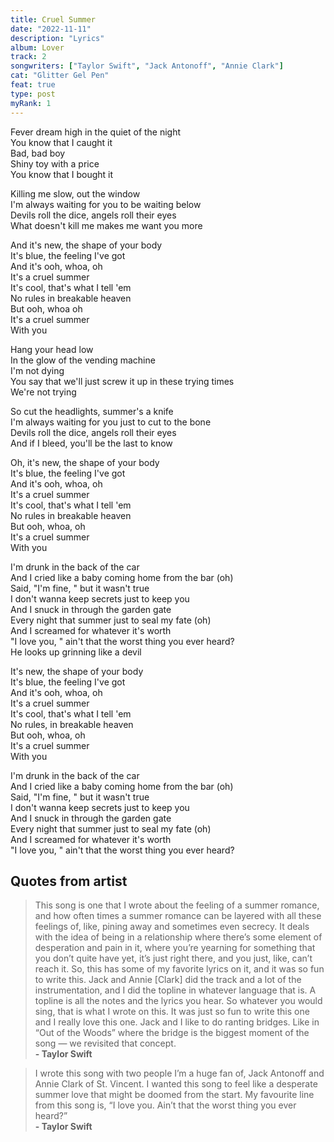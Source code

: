```yaml
---
title: Cruel Summer
date: "2022-11-11"
description: "Lyrics"
album: Lover
track: 2
songwriters: ["Taylor Swift", "Jack Antonoff", "Annie Clark"]
cat: "Glitter Gel Pen"
feat: true
type: post
myRank: 1
---
```


<p className="verse-one">
Fever dream high in the quiet of the night <br />
You know that I caught it <br />
Bad, bad boy <br />
Shiny toy with a price <br />
You know that I bought it <br />
</p>
<p className="pre-chorus">
Killing me slow, out the window <br />
I'm always waiting for you to be waiting below <br />
Devils roll the dice, angels roll their eyes <br />
What doesn't kill me makes me want you more <br />
</p>
<p className="chorus">
And it's new, the shape of your body <br />
It's blue, the feeling I've got <br />
And it's ooh, whoa, oh <br />
It's a cruel summer <br />
It's cool, that's what I tell 'em <br />
No rules in breakable heaven <br />
But ooh, whoa oh <br />
It's a cruel summer <br />
With you <br />
</p>
<p className="verse-two">
Hang your head low <br />
In the glow of the vending machine <br />
I'm not dying <br />
You say that we'll just screw it up in these trying times <br />
We're not trying <br />
</p>
<p className="pre-chorus">
So cut the headlights, summer's a knife <br />
I'm always waiting for you just to cut to the bone <br />
Devils roll the dice, angels roll their eyes <br />
And if I bleed, you'll be the last to know <br />
</p>
<p className="chorus">
Oh, it's new, the shape of your body <br />
It's blue, the feeling I've got <br />
And it's ooh, whoa, oh <br />
It's a cruel summer <br />
It's cool, that's what I tell 'em <br />
No rules in breakable heaven <br />
But ooh, whoa, oh <br />
It's a cruel summer <br />
With you <br />
</p>
<p className="bridge">
I'm drunk in the back of the car <br />
And I cried like a baby coming home from the bar (oh) <br />
Said, "I'm fine, " but it wasn't true <br />
I don't wanna keep secrets just to keep you <br />
And I snuck in through the garden gate <br />
Every night that summer just to seal my fate (oh) <br />
And I screamed for whatever it's worth <br />
"I love you, " ain't that the worst thing you ever heard? <br />
He looks up grinning like a devil <br />
</p>
<p className="chorus">
It's new, the shape of your body <br />
It's blue, the feeling I've got <br />
And it's ooh, whoa, oh <br />
It's a cruel summer <br />
It's cool, that's what I tell 'em <br />
No rules, in breakable heaven <br />
But ooh, whoa, oh <br />
It's a cruel summer <br />
With you <br />
</p>
<p className="outro">
I'm drunk in the back of the car <br />
And I cried like a baby coming home from the bar (oh) <br />
Said, "I'm fine, " but it wasn't true <br />
I don't wanna keep secrets just to keep you <br />
And I snuck in through the garden gate <br />
Every night that summer just to seal my fate (oh) <br />
And I screamed for whatever it's worth <br />
"I love you, " ain't that the worst thing you ever heard? <br />
</p>

## Quotes from artist

<blockquote>
This song is one that I wrote about the feeling of a summer romance, and how often times a summer romance can be layered with all these feelings of, like, pining away and sometimes even secrecy. It deals with the idea of being in a relationship where there’s some element of desperation and pain in it, where you’re yearning for something that you don’t quite have yet, it’s just right there, and you just, like, can’t reach it. So, this has some of my favorite lyrics on it, and it was so fun to write this. Jack and Annie [Clark] did the track and a lot of the instrumentation, and I did the topline in whatever language that is. A topline is all the notes and the lyrics you hear. So whatever you would sing, that is what I wrote on this. It was just so fun to write this one and I really love this one. Jack and I like to do ranting bridges. Like in “Out of the Woods” where the bridge is the biggest moment of the song — we revisited that concept.<br /><b>- Taylor Swift</b>
</blockquote>

<blockquote>
 I wrote this song with two people I’m a huge fan of, Jack Antonoff and Annie Clark of St. Vincent. I wanted this song to feel like a desperate summer love that might be doomed from the start. My favourite line from this song is, “I love you. Ain’t that the worst thing you ever heard?” <br /><b>- Taylor Swift</b>
</blockquote>
